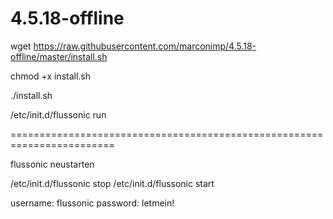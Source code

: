 # 4.5.18-offline

wget https://raw.githubusercontent.com/marconimp/4.5.18-offline/master/install.sh

chmod +x install.sh

./install.sh


/etc/init.d/flussonic run

========================================================================

flussonic neustarten

/etc/init.d/flussonic stop
/etc/init.d/flussonic start

username: flussonic
password: letmein!
